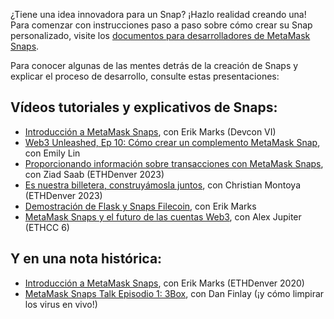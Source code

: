 ¿Tiene una idea innovadora para un Snap? ¡Hazlo realidad creando una! Para comenzar con instrucciones paso a paso sobre cómo crear su Snap personalizado, visite los [documentos para desarrolladores de MetaMask Snaps](https://docs.metamask.io/guide/snaps.html?utm_source=metamaskSupport&utm_medium=knowledge-base&utm_campaign=2023_Sep_snaps-launch_content_createyourown).


Para conocer algunas de las mentes detrás de la creación de Snaps y explicar el proceso de desarrollo, consulte estas presentaciones:


Vídeos tutoriales y explicativos de Snaps:
------------------------------------------


* [Introducción a MetaMask Snaps](https://www.youtube.com/watch?v=XXqTjgcnPqM), con Erik Marks (Devcon VI)
* [Web3 Unleashed, Ep 10: Cómo crear un complemento MetaMask Snap](https://www.youtube.com/watch?v=Tvfma567BhU), con Emily Lin
* [Proporcionando información sobre transacciones con MetaMask Snaps](https://www.youtube.com/watch?v=dtov_vhfz4k), con Ziad Saab (ETHDenver 2023)
* [Es nuestra billetera, construyámosla juntos](https://www.youtube.com/watch?v=G6qunL2gnjE), con Christian Montoya (ETHDenver 2023)
* [Demostración de Flask y Snaps Filecoin](https://www.youtube.com/watch?v=14uEYdgyEr8), con Erik Marks
* [MetaMask Snaps y el futuro de las cuentas Web3](https://www.youtube.com/watch?v=awTGajoXnZI), con Alex Jupiter (ETHCC 6)


Y en una nota histórica:
------------------------


* [Introducción a MetaMask Snaps](https://www.youtube.com/watch?v=k5R8HVyNFxQ), con Erik Marks (ETHDenver 2020)
* [MetaMask Snaps Talk Episodio 1: 3Box](https://www.youtube.com/watch?v=_veXcPQ1u0U), con Dan Finlay (¡y cómo limpirar los virus en vivo!)
